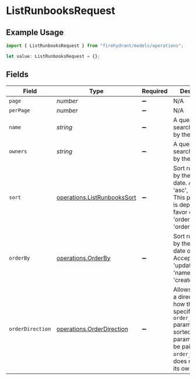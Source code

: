 # ListRunbooksRequest

## Example Usage

```typescript
import { ListRunbooksRequest } from "firehydrant/models/operations";

let value: ListRunbooksRequest = {};
```

## Fields

| Field                                                                                                                                                        | Type                                                                                                                                                         | Required                                                                                                                                                     | Description                                                                                                                                                  |
| ------------------------------------------------------------------------------------------------------------------------------------------------------------ | ------------------------------------------------------------------------------------------------------------------------------------------------------------ | ------------------------------------------------------------------------------------------------------------------------------------------------------------ | ------------------------------------------------------------------------------------------------------------------------------------------------------------ |
| `page`                                                                                                                                                       | *number*                                                                                                                                                     | :heavy_minus_sign:                                                                                                                                           | N/A                                                                                                                                                          |
| `perPage`                                                                                                                                                    | *number*                                                                                                                                                     | :heavy_minus_sign:                                                                                                                                           | N/A                                                                                                                                                          |
| `name`                                                                                                                                                       | *string*                                                                                                                                                     | :heavy_minus_sign:                                                                                                                                           | A query to search runbooks by their name                                                                                                                     |
| `owners`                                                                                                                                                     | *string*                                                                                                                                                     | :heavy_minus_sign:                                                                                                                                           | A query to search runbooks by their owners                                                                                                                   |
| `sort`                                                                                                                                                       | [operations.ListRunbooksSort](../../models/operations/listrunbookssort.md)                                                                                   | :heavy_minus_sign:                                                                                                                                           | Sort runbooks by their updated date. Accepts 'asc', 'desc'. This parameter is deprecated in favor of 'order_by' and 'order_direction'.                       |
| `orderBy`                                                                                                                                                    | [operations.OrderBy](../../models/operations/orderby.md)                                                                                                     | :heavy_minus_sign:                                                                                                                                           | Sort runbooks by their updated date or name. Accepts 'updated_at', 'name', and 'created_at'.                                                                 |
| `orderDirection`                                                                                                                                             | [operations.OrderDirection](../../models/operations/orderdirection.md)                                                                                       | :heavy_minus_sign:                                                                                                                                           | Allows assigning a direction to how the specified `order_by` parameter is sorted. This parameter must be paired with `order_by` and does nothing on its own. |